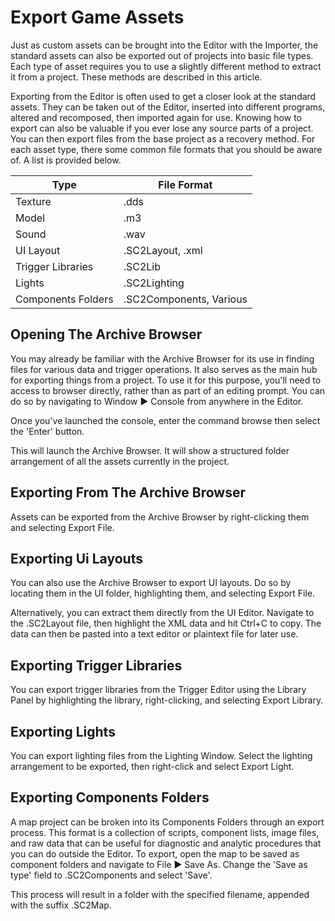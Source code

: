 # Export Game Assets

Just as custom assets can be brought into the Editor with the Importer, the standard assets can also be exported out of projects into basic file types. Each type of asset requires you to use a slightly different method to extract it from a project. These methods are described in this article.

Exporting from the Editor is often used to get a closer look at the standard assets. They can be taken out of the Editor, inserted into different programs, altered and recomposed, then imported again for use. Knowing how to export can also be valuable if you ever lose any source parts of a project. You can then export files from the base project as a recovery method. For each asset type, there some common file formats that you should be aware of. A list is provided below.

| Type               | File Format             |
| ------------------ | ----------------------- |
| Texture            | .dds                    |
| Model              | .m3                     |
| Sound              | .wav                    |
| UI Layout          | .SC2Layout, .xml        |
| Trigger Libraries  | .SC2Lib                 |
| Lights             | .SC2Lighting            |
| Components Folders | .SC2Components, Various |

## Opening The Archive Browser

You may already be familiar with the Archive Browser for its use in finding files for various data and trigger operations. It also serves as the main hub for exporting things from a project. To use it for this purpose, you'll need to access to browser directly, rather than as part of an editing prompt. You can do so by navigating to Window ▶︎ Console from anywhere in the Editor.

Once you've launched the console, enter the command browse then select the 'Enter' button.

This will launch the Archive Browser. It will show a structured folder arrangement of all the assets currently in the project.

## Exporting From The Archive Browser

Assets can be exported from the Archive Browser by right-clicking them and selecting Export File.

## Exporting Ui Layouts

You can also use the Archive Browser to export UI layouts. Do so by locating them in the UI folder, highlighting them, and selecting Export File.

Alternatively, you can extract them directly from the UI Editor. Navigate to the .SC2Layout file, then highlight the XML data and hit Ctrl+C to copy. The data can then be pasted into a text editor or plaintext file for later use.

## Exporting Trigger Libraries

You can export trigger libraries from the Trigger Editor using the Library Panel by highlighting the library, right-clicking, and selecting Export Library.

## Exporting Lights

You can export lighting files from the Lighting Window. Select the lighting arrangement to be exported, then right-click and select Export Light.

## Exporting Components Folders

A map project can be broken into its Components Folders through an export process. This format is a collection of scripts, component lists, image files, and raw data that can be useful for diagnostic and analytic procedures that you can do outside the Editor. To export, open the map to be saved as component folders and navigate to File ▶︎ Save As. Change the 'Save as type' field to .SC2Components and select 'Save'.

This process will result in a folder with the specified filename, appended with the suffix .SC2Map.
